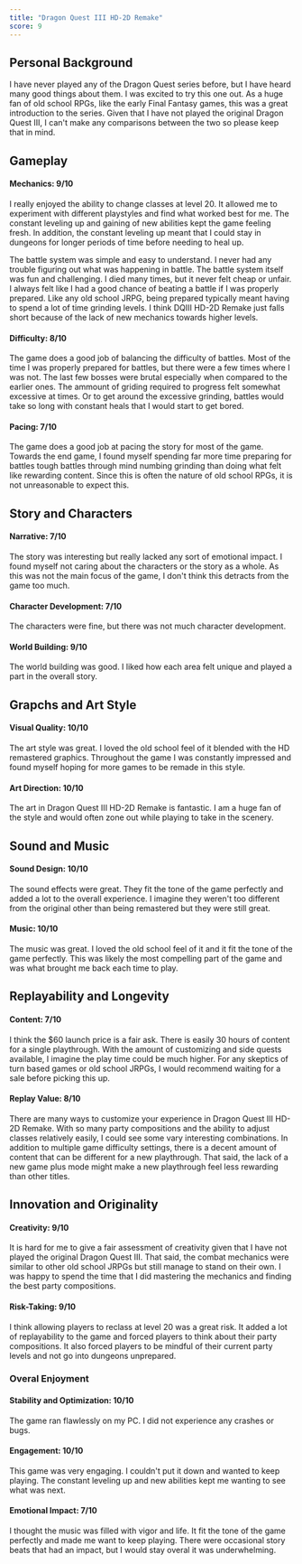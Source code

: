 ```yaml
---
title: "Dragon Quest III HD-2D Remake"
score: 9
---
```


## Personal Background

I have never played any of the Dragon Quest series before, but I have heard
many good things about them. I was excited to try this one out. As a huge fan
of old school RPGs, like the early Final Fantasy games, this was a great
introduction to the series. Given that I have not played the original Dragon
Quest III, I can't make any comparisons between the two so please keep that in
mind.

## Gameplay

#### Mechanics: 9/10

I really enjoyed the ability to change classes at level 20. It allowed me to
experiment with different playstyles and find what worked best for me. The
constant leveling up and gaining of new abilities kept the game feeling fresh.
In addition, the constant leveling up meant that I could stay in dungeons for
longer periods of time before needing to heal up.

The battle system was simple and easy to understand. I never had any trouble
figuring out what was happening in battle. The battle system itself was fun and
challenging. I died many times, but it never felt cheap or unfair. I always felt
like I had a good chance of beating a battle if I was properly prepared. Like
any old school JRPG, being prepared typically meant having to spend a lot of
time grinding levels. I think DQIII HD-2D Remake just falls short because of
the lack of new mechanics towards higher levels.

#### Difficulty: 8/10

The game does a good job of balancing the difficulty of battles. Most of the
time I was properly prepared for battles, but there were a few times where I
was not. The last few bosses were brutal especially when compared to the earlier
ones. The ammount of griding required to progress felt somewhat excessive at times.
Or to get around the excessive grinding, battles would take so long with constant
heals that I would start to get bored.

#### Pacing: 7/10

The game does a good job at pacing the story for most of the game. Towards the
end game, I found myself spending far more time preparing for battles tough
battles through mind numbing grinding than doing what felt like rewarding
content. Since this is often the nature of old school RPGs, it is not
unreasonable to expect this.

## Story and Characters

#### Narrative: 7/10

The story was interesting but really lacked any sort of emotional impact. I
found myself not caring about the characters or the story as a whole. As this
was not the main focus of the game, I don't think this detracts from the game
too much.

#### Character Development: 7/10

The characters were fine, but there was not much character development.

#### World Building: 9/10

The world building was good. I liked how each area felt unique and played a
part in the overall story.

## Grapchs and Art Style

#### Visual Quality: 10/10

The art style was great. I loved the old school feel of it blended with the
HD remastered graphics. Throughout the game I was constantly impressed and
found myself hoping for more games to be remade in this style.

#### Art Direction: 10/10

The art in Dragon Quest III HD-2D Remake is fantastic. I am a huge fan of the
style and would often zone out while playing to take in the scenery.

## Sound and Music

#### Sound Design: 10/10

The sound effects were great. They fit the tone of the game perfectly and
added a lot to the overall experience. I imagine they weren't too different from
the original other than being remastered but they were still great.

#### Music: 10/10

The music was great. I loved the old school feel of it and it fit the tone of
the game perfectly. This was likely the most compelling part of the game and was
what brought me back each time to play.

## Replayability and Longevity

#### Content: 7/10

I think the $60 launch price is a fair ask. There is easily 30 hours of content
for a single playthrough. With the amount of customizing and side quests available,
I imagine the play time could be much higher. For any skeptics of turn based games
or old school JRPGs, I would recommend waiting for a sale before picking this
up.

#### Replay Value: 8/10

There are many ways to customize your experience in Dragon Quest III HD-2D Remake.
With so many party compositions and the ability to adjust classes relatively easily,
I could see some vary interesting combinations. In addition to multiple game difficulty
settings, there is a decent amount of content that can be different for a new playthrough.
That said, the lack of a new game plus mode might make a new playthrough feel less
rewarding than other titles.

## Innovation and Originality

#### Creativity: 9/10

It is hard for me to give a fair assessment of creativity given that I have not
played the original Dragon Quest III. That said, the combat mechanics were similar
to other old school JRPGs but still manage to stand on their own. I was happy to
spend the time that I did mastering the mechanics and finding the best party
compositions.

#### Risk-Taking: 9/10

I think allowing players to reclass at level 20 was a great risk. It added a lot
of replayability to the game and forced players to think about their party
compositions. It also forced players to be mindful of their current party levels
and not go into dungeons unprepared.

### Overal Enjoyment

#### Stability and Optimization: 10/10

The game ran flawlessly on my PC. I did not experience any crashes or bugs.

#### Engagement: 10/10

This game was very engaging. I couldn't put it down and wanted to keep playing.
The constant leveling up and new abilities kept me wanting to see what was next.

#### Emotional Impact: 7/10

I thought the music was filled with vigor and life. It fit the tone of the game
perfectly and made me want to keep playing. There were occasional story beats that
had an impact, but I would stay overal it was underwhelming.
